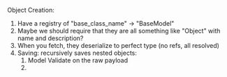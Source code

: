 Object Creation:

1. Have a registry of "base_class_name" -> "BaseModel" 
2. Maybe we should require that they are all something like "Object" with name and description?
3. When you fetch, they deserialize to perfect type (no refs, all resolved)
4. Saving: recursively saves nested objects:
    1. Model Validate on the raw payload
    2. 